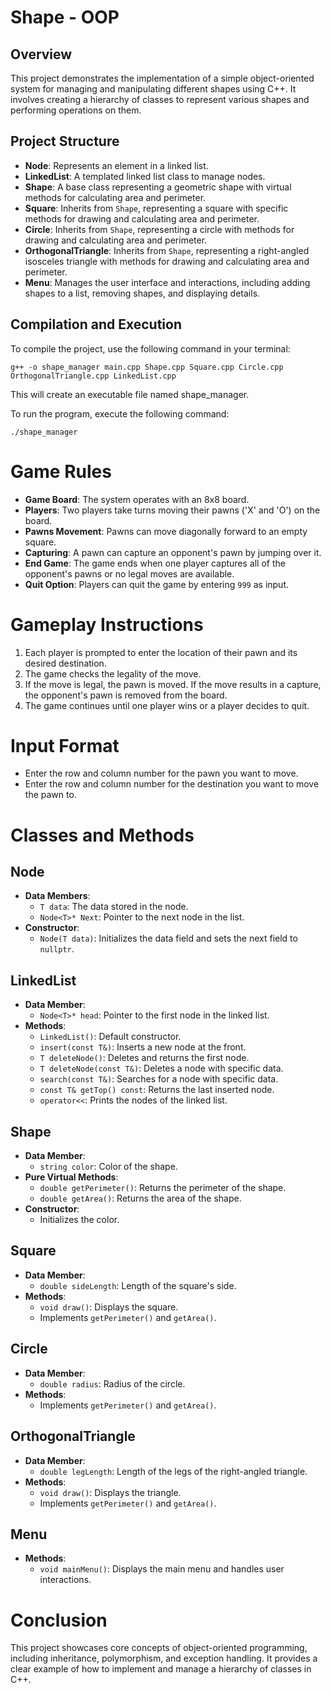 # Shape - OOP

## Overview

This project demonstrates the implementation of a simple object-oriented system for managing and manipulating different shapes using C++. It involves creating a hierarchy of classes to represent various shapes and performing operations on them.

## Project Structure

- **Node**: Represents an element in a linked list.
- **LinkedList<T>**: A templated linked list class to manage nodes.
- **Shape**: A base class representing a geometric shape with virtual methods for calculating area and perimeter.
- **Square**: Inherits from `Shape`, representing a square with specific methods for drawing and calculating area and perimeter.
- **Circle**: Inherits from `Shape`, representing a circle with methods for drawing and calculating area and perimeter.
- **OrthogonalTriangle**: Inherits from `Shape`, representing a right-angled isosceles triangle with methods for drawing and calculating area and perimeter.
- **Menu**: Manages the user interface and interactions, including adding shapes to a list, removing shapes, and displaying details.

## Compilation and Execution

To compile the project, use the following command in your terminal:

```
g++ -o shape_manager main.cpp Shape.cpp Square.cpp Circle.cpp OrthogonalTriangle.cpp LinkedList.cpp
```

This will create an executable file named shape_manager.

To run the program, execute the following command:

```
./shape_manager
```

# Game Rules

- **Game Board**: The system operates with an 8x8 board.
- **Players**: Two players take turns moving their pawns ('X' and 'O') on the board.
- **Pawns Movement**: Pawns can move diagonally forward to an empty square.
- **Capturing**: A pawn can capture an opponent's pawn by jumping over it.
- **End Game**: The game ends when one player captures all of the opponent's pawns or no legal moves are available.
- **Quit Option**: Players can quit the game by entering `999` as input.

# Gameplay Instructions

1. Each player is prompted to enter the location of their pawn and its desired destination.
2. The game checks the legality of the move.
3. If the move is legal, the pawn is moved. If the move results in a capture, the opponent's pawn is removed from the board.
4. The game continues until one player wins or a player decides to quit.

# Input Format

- Enter the row and column number for the pawn you want to move.
- Enter the row and column number for the destination you want to move the pawn to.

# Classes and Methods

## Node

- **Data Members**:
  - `T data`: The data stored in the node.
  - `Node<T>* Next`: Pointer to the next node in the list.
- **Constructor**:
  - `Node(T data)`: Initializes the data field and sets the next field to `nullptr`.

## LinkedList<T>

- **Data Member**:
  - `Node<T>* head`: Pointer to the first node in the linked list.
- **Methods**:
  - `LinkedList()`: Default constructor.
  - `insert(const T&)`: Inserts a new node at the front.
  - `T deleteNode()`: Deletes and returns the first node.
  - `T deleteNode(const T&)`: Deletes a node with specific data.
  - `search(const T&)`: Searches for a node with specific data.
  - `const T& getTop() const`: Returns the last inserted node.
  - `operator<<`: Prints the nodes of the linked list.

## Shape

- **Data Member**:
  - `string color`: Color of the shape.
- **Pure Virtual Methods**:
  - `double getPerimeter()`: Returns the perimeter of the shape.
  - `double getArea()`: Returns the area of the shape.
- **Constructor**:
  - Initializes the color.

## Square

- **Data Member**:
  - `double sideLength`: Length of the square's side.
- **Methods**:
  - `void draw()`: Displays the square.
  - Implements `getPerimeter()` and `getArea()`.

## Circle

- **Data Member**:
  - `double radius`: Radius of the circle.
- **Methods**:
  - Implements `getPerimeter()` and `getArea()`.

## OrthogonalTriangle

- **Data Member**:
  - `double legLength`: Length of the legs of the right-angled triangle.
- **Methods**:
  - `void draw()`: Displays the triangle.
  - Implements `getPerimeter()` and `getArea()`.

## Menu

- **Methods**:
  - `void mainMenu()`: Displays the main menu and handles user interactions.

# Conclusion

This project showcases core concepts of object-oriented programming, including inheritance, polymorphism, and exception handling. It provides a clear example of how to implement and manage a hierarchy of classes in C++.
